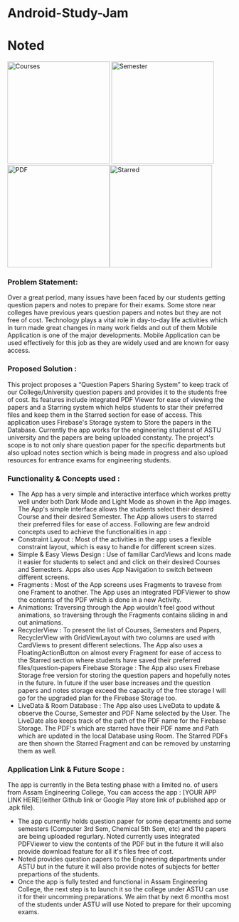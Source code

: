 # Android-Study-Jam

# Noted

<img width="230" alt="Courses" src="https://user-images.githubusercontent.com/64887274/148688047-62386163-7cac-4fc3-970d-60853056bfae.jpg"> <img width="230" alt="Semester" src="https://user-images.githubusercontent.com/64887274/148688077-67065389-5dd7-4d33-bec0-2bec08e4c5ce.jpg"><img width="230" alt="PDF" src="https://user-images.githubusercontent.com/64887274/148688088-0d47c110-8780-4303-ab81-856d49740534.jpg"><img width="230" alt="Starred" src="https://user-images.githubusercontent.com/64887274/148688096-16e7d2b0-3e51-40b3-9860-1bb4e0c10dae.jpg">
<!-- 
![X1](https://user-images.githubusercontent.com/64887274/148688047-62386163-7cac-4fc3-970d-60853056bfae.jpg)
![X2](https://user-images.githubusercontent.com/64887274/148688077-67065389-5dd7-4d33-bec0-2bec08e4c5ce.jpg)
![X3](https://user-images.githubusercontent.com/64887274/148688088-0d47c110-8780-4303-ab81-856d49740534.jpg)
![X4](https://user-images.githubusercontent.com/64887274/148688096-16e7d2b0-3e51-40b3-9860-1bb4e0c10dae.jpg) -->


### Problem Statement: 

Over a great period, many issues have been faced by our students getting question papers and notes to prepare for their exams. Some store near colleges have previous years question papers and notes but they are not free of cost.
Technology plays a vital role in day-to-day life activities which in turn made great changes in many work fields and out of them Mobile Application is one of the major developments. Mobile Application can be used effectively for this job as they are widely used and are known for easy access.

### Proposed Solution : 

This project proposes a “Question Papers Sharing System” to keep track of our College/University question papers and provides it to the students free of cost. Its features include integrated PDF Viewer for ease of viewing the papers and a Starring system which helps students to star their preferred files and keep them in the Starred section for ease of access. This application uses Firebase's Storage system to Store the papers in the Database. Currently the app works for the engineering studenst of ASTU university and the papers are being uploaded constanty. The project's scope is to not only share question paper for the specific departments but also upload notes section which is being made in progress and also upload resources for entrance exams for engineering students.

<!-- <img width="559" alt="sampleimages" src="https://user-images.githubusercontent.com/18289261/142846646-a6858641-ad88-43aa-b8bb-b690fd7126f1.png"> -->
    	  	
### Functionality & Concepts used : 

- The App has a very simple and interactive interface which workes pretty well under both Dark Mode and Light Mode as shown in the App images. The App's simple interface allows the students select their desired Course and their desired Semester. The App allows users to starred their preferred files for ease of access. Following are few android concepts used to achieve the functionalities in app : 
- Constraint Layout : Most of the activities in the app uses a flexible constraint layout, which is easy to handle for different screen sizes.
- Simple & Easy Views Design : Use of familiar CardViews and Icons made it easier for students to select and and click on their desired Courses and Semesters. Apps also uses App Navigation to switch between different screens. 
- Fragments : Most of the App screens uses Fragments to travese from one Frament to another. The App uses an integrated PDFViewer to show the contents of the PDF which is done in a new Activity.
- Animations: Traversing through the App wouldn't feel good without animations, so traversing through the Fragments contains sliding in and out animations.
- RecyclerView : To present the list of Courses, Semesters and Papers, RecyclerView with GridViewLayout with two columns are used with CardViews to present different selections. The App also uses a FloatingActionButton on almost every Fragment for ease of access to the Starred section where students have saved their preferred files/question-papers
Firebase Storage : The App also uses Firebase Storage free version for storing the question papers and hopefully notes in the future. In future if the user base increases and the question papers and notes storage exceed the capacity of the free storage I will go for the upgraded plan for the Firebase Storage too.
- LiveData & Room Database : The App also uses LiveData to update & observe the Course, Semester and PDF Name selected by the User. The LiveDate also keeps track of the path of the PDF name for the Firebase Storage. The PDF's which are starred have their PDF name and Path which are updated in the local Database using Room. The Starred PDFs are then shown the Starred Fragment and can be removed by unstarring them as well.

### Application Link & Future Scope : 

The app is currently in the Beta testing phase with a limited no. of users from Assam Engineering College, You can access the app : [YOUR APP LINK HERE](either Github link or Google Play store link of published app or .apk file).

- The app currently holds question paper for some departments and some semesters (Computer 3rd Sem, Chemical 5th Sem, etc) and the papers are being uploaded regurlary. Noted currently uses integrated PDFViewer to view the contents of the PDF but in the future it will also provide download feature for all it's files free of cost.
- Noted provides question papers to the Engineering departments under ASTU but in the future it will also provide notes of subjects for better prepartions of the students.
- Once the app is fully tested and functional in Assam Engineering College, the next step is to launch it so the college under ASTU can use it for their uncomming preparations. We aim that by next 6 months most of the students under ASTU will use Noted to prepare for their upcoming exams. 
